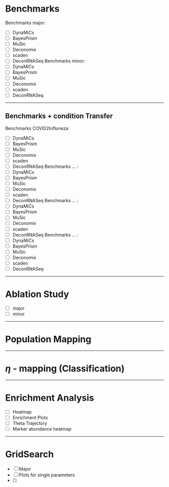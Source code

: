 # Benchmarks
Benchmarks major: 
- [ ] DynaMiCs      
- [ ] BayesPrism
- [ ] MuSic
- [ ] Deconomix
- [ ] scaden
- [ ] DeconRNASeq
Benchmarks minor: 
- [ ] DynaMiCs      
- [ ] BayesPrism
- [ ] MuSic
- [ ] Deconomix
- [ ] scaden
- [ ] DeconRNASeq

---
## Benchmarks + condition Transfer
Benchmarks COVID2Influneza: 
- [ ] DynaMiCs      
- [ ] BayesPrism
- [ ] MuSic
- [ ] Deconomix
- [ ] scaden
- [ ] DeconRNASeq
Benchmarks ... : 
- [ ] DynaMiCs      
- [ ] BayesPrism
- [ ] MuSic
- [ ] Deconomix
- [ ] scaden
- [ ] DeconRNASeq
Benchmarks ... : 
- [ ] DynaMiCs      
- [ ] BayesPrism
- [ ] MuSic
- [ ] Deconomix
- [ ] scaden
- [ ] DeconRNASeq
Benchmarks ... : 
- [ ] DynaMiCs      
- [ ] BayesPrism
- [ ] MuSic
- [ ] Deconomix
- [ ] scaden
- [ ] DeconRNASeq
---
# Ablation Study
- [ ] major
- [ ] minor
---
# Population Mapping
---
# $\eta$ - mapping (Classification)
---
# Enrichment Analysis
- [ ] Heatmap
- [ ] Enrichment Plots
- [ ] Theta Trajectory
- [ ] Marker abundance heatmap
---
# GridSearch
- [ ] Major
- [ ] Plots for single parameters
- [ ] 
